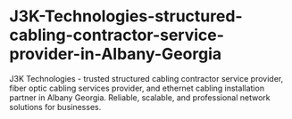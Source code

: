 # J3K-Technologies-structured-cabling-contractor-service-provider-in-Albany-Georgia
J3K Technologies - trusted structured cabling contractor service provider, fiber optic cabling services provider, and ethernet cabling installation partner in Albany Georgia. Reliable, scalable, and professional network solutions for businesses.
